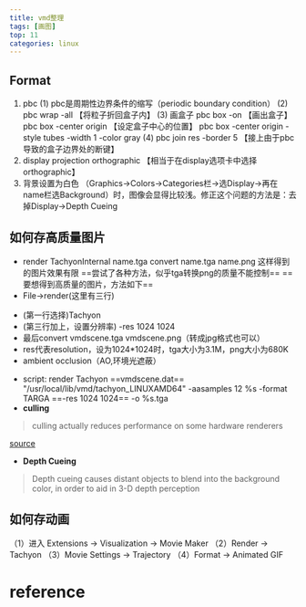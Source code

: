 ```yaml
---
title: vmd整理    
tags: [画图]   
top: 11
categories: linux
---
```


<!-- more -->
## Format
1. pbc 
(1) pbc是周期性边界条件的缩写（periodic boundary condition）
(2) pbc wrap -all 【将粒子折回盒子内】
(3) 画盒子
    pbc box -on 【画出盒子】
    pbc box -center origin 【设定盒子中心的位置】
    pbc box -center origin -style tubes -width 1 -color gray
(4) pbc join res -border 5 【接上由于pbc导致的盒子边界处的断键】
2. display projection orthographic
【相当于在display选项卡中选择orthographic】
3. 背景设置为白色
（Graphics->Colors->Categories栏->选Display->再在name栏选Background）时，图像会显得比较浅。修正这个问题的方法是：去掉Display->Depth Cueing


## 如何存高质量图片
+ render TachyonInternal name.tga
convert name.tga name.png
这样得到的图片效果有限 
==尝试了各种方法，似乎tga转换png的质量不能控制==
==要想得到高质量的图片，方法如下==
+ File->render(这里有三行)
 - (第一行选择)Tachyon
 - (第三行加上，设置分辨率) -res 1024 1024 
 - 最后convert vmdscene.tga vmdscene.png（转成jpg格式也可以）
 - res代表resolution，设为1024*1024时，tga大小为3.1M，png大小为680K
 - ambient occlusion（AO,环境光遮蔽）
+ script: 
render Tachyon ==vmdscene.dat== "/usr/local/lib/vmd/tachyon_LINUXAMD64" -aasamples 12 %s -format TARGA ==-res 1024 1024== -o %s.tga
+ **culling** 
>culling actually reduces performance on some hardware renderers

 [source](http://www.ks.uiuc.edu/Research/vmd/vmd-1.8.7/ug/node43.html)
+ **Depth Cueing**
>Depth cueing causes distant objects to blend into the background color, in order to aid in 3-D depth perception

## 如何存动画
（1）进入  Extensions -> Visualization -> Movie Maker
（2）Render -> Tachyon
（3）Movie Settings -> Trajectory 
（4）Format -> Animated GIF

# reference
[^1]: []()

